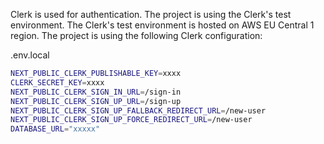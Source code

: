 Clerk is used for authentication. The project is using the Clerk's test environment. The Clerk's test environment is hosted on AWS EU Central 1 region. The project is using the following Clerk configuration:

.env.local

```bash
NEXT_PUBLIC_CLERK_PUBLISHABLE_KEY=xxxx
CLERK_SECRET_KEY=xxxx
NEXT_PUBLIC_CLERK_SIGN_IN_URL=/sign-in
NEXT_PUBLIC_CLERK_SIGN_UP_URL=/sign-up
NEXT_PUBLIC_CLERK_SIGN_UP_FALLBACK_REDIRECT_URL=/new-user
NEXT_PUBLIC_CLERK_SIGN_UP_FORCE_REDIRECT_URL=/new-user
DATABASE_URL="xxxxx"
```
